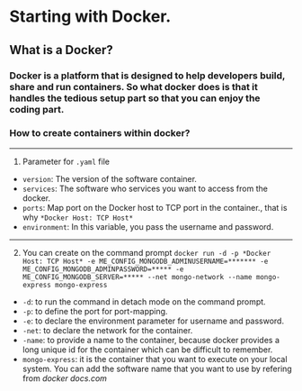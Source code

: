 # Starting with Docker.
## What is a Docker?
### Docker is a platform that is designed to help developers build, share and run containers. So what docker does is that it handles the tedious setup part so that you can enjoy the coding part.

### How to create containers within docker?
-----
1. Parameter for `.yaml` file
- `version`: The version of the software container.
- `services`: The software who services you want to access from the docker.
- `ports`: Map port on the Docker host to TCP port in the container., that is why `*Docker Host: TCP Host*`
- `environment`: In this variable, you pass the username and password.
-----
2. You can create on the command prompt
`docker run -d -p *Docker Host: TCP Host* -e ME_CONFIG_MONGODB_ADMINUSERNAME=******* -e ME_CONFIG_MONGODB_ADMINPASSWORD=***** -e ME_CONFIG_MONGODB_SERVER=***** --net mongo-network --name mongo-express mongo-express`
- `-d`: to run the command in detach mode on the command prompt.
- `-p`: to define the port for port-mapping.
- `-e`: to declare the environment parameter for username and password.
- `-net`: to declare the network for the container.
- `-name`: to provide a name to the container, because docker provides a long unique id for the container which can be difficult to remember.
- `mongo-express`: it is the container that you want to execute on your local system. You can add the software name that you want to use by refering from *docker docs.com*
